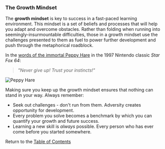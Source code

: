 ### The Growth Mindset

The **growth mindset** is key to success in a fast-paced learning environment. This mindset is a set of beliefs and processes that will help you adapt and overcome obstacles. Rather than folding when running into seemingly-insurmountable difficulties, those in a growth mindset use the challenges presented to them as fuel to power further development and push through the metaphorical roadblock. 

In the [words of the immortal Peppy Hare](https://www.youtube.com/watch?v=txWWi2n76FI) in the 1997 Nintendo classic *Star Fox 64*:

> *"Never give up! Trust your instincts!"*

![Peppy Hare](https://media1.tenor.com/images/6ce29a789969f0f611fa16c446097c97/tenor.gif)

Making sure you keep up the growth mindset ensures that nothing can stand in your way. Always remember:

- Seek out challenges - don't run from them. Adversity creates opportunity for development.
- Every problem you solve becomes a benchmark by which you can quantify your growth and future success.
- Learning a new skill is *always* possible. Every person who has ever come before you started somewhere.

Return to the [Table of Contents](https://alex-whan.github.io/learning-journal/)